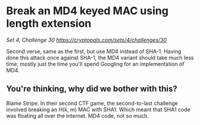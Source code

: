 # Break an MD4 keyed MAC using length extension

_Set 4, Challenge 30_
_https://cryptopals.com/sets/4/challenges/30_

Second verse, same as the first, but use MD4 instead of SHA-1. Having done this attack once against SHA-1, the MD4 variant should take much less time; mostly just the time you'll spend Googling for an implementation of MD4.

## You're thinking, why did we bother with this?

Blame Stripe. In their second CTF game, the second-to-last challenge involved breaking an H(k, m) MAC with SHA1. Which meant that SHA1 code was floating all over the Internet. MD4 code, not so much.
